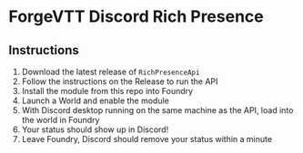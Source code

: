 # ForgeVTT Discord Rich Presence

## Instructions

1) Download the latest release of `RichPresenceApi`
2) Follow the instructions on the Release to run the API
3) Install the module from this repo into Foundry
4) Launch a World and enable the module
5) With Discord desktop running on the same machine as the API, load into the world in Foundry
6) Your status should show up in Discord!
7) Leave Foundry, Discord should remove your status within a minute
